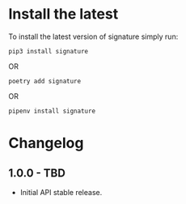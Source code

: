 Install the latest
===================

To install the latest version of signature simply run:

`pip3 install signature`

OR

`poetry add signature`

OR

`pipenv install signature`


Changelog
=========
## 1.0.0 - TBD
- Initial API stable release.
